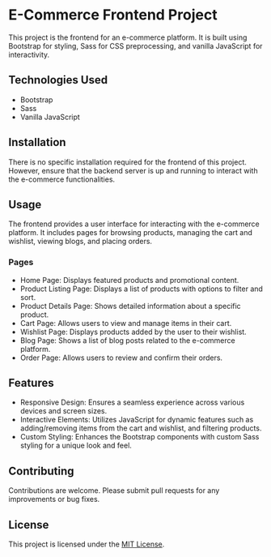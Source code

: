 # E-Commerce Frontend Project

This project is the frontend for an e-commerce platform. It is built using Bootstrap for styling, Sass for CSS preprocessing, and vanilla JavaScript for interactivity.

## Technologies Used

- Bootstrap
- Sass
- Vanilla JavaScript

## Installation

There is no specific installation required for the frontend of this project. However, ensure that the backend server is up and running to interact with the e-commerce functionalities.

## Usage

The frontend provides a user interface for interacting with the e-commerce platform. It includes pages for browsing products, managing the cart and wishlist, viewing blogs, and placing orders.

### Pages

- Home Page: Displays featured products and promotional content.
- Product Listing Page: Displays a list of products with options to filter and sort.
- Product Details Page: Shows detailed information about a specific product.
- Cart Page: Allows users to view and manage items in their cart.
- Wishlist Page: Displays products added by the user to their wishlist.
- Blog Page: Shows a list of blog posts related to the e-commerce platform.
- Order Page: Allows users to review and confirm their orders.

## Features

- Responsive Design: Ensures a seamless experience across various devices and screen sizes.
- Interactive Elements: Utilizes JavaScript for dynamic features such as adding/removing items from the cart and wishlist, and filtering products.
- Custom Styling: Enhances the Bootstrap components with custom Sass styling for a unique look and feel.

## Contributing

Contributions are welcome. Please submit pull requests for any improvements or bug fixes.

## License

This project is licensed under the [MIT License](LICENSE).
